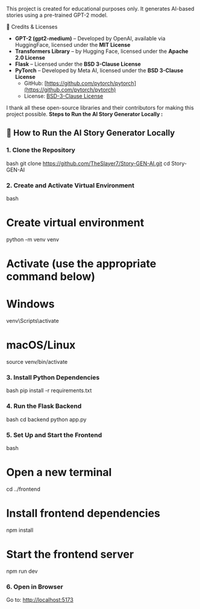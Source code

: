 This project is created for educational purposes only. It generates AI-based stories using a pre-trained GPT-2 model.

📜 Credits & Licenses  
- **GPT-2 (gpt2-medium)** – Developed by OpenAI, available via HuggingFace, licensed under the **MIT License** 
- **Transformers Library** – by Hugging Face, licensed under the **Apache 2.0 License**  
- **Flask** – Licensed under the **BSD 3-Clause License**  
- **PyTorch** – Developed by Meta AI, licensed under the **BSD 3-Clause License**  
  - GitHub: [https://github.com/pytorch/pytorch](https://github.com/pytorch/pytorch)  
  - License: [BSD-3-Clause License](https://github.com/pytorch/pytorch/blob/main/LICENSE)  

I thank all these open-source libraries and their contributors for making this project possible.
 **Steps to Run the AI Story Generator Locally :**
 ## 🚀 How to Run the AI Story Generator Locally

### 1. Clone the Repository

bash
git clone https://github.com/TheSlayer7/Story-GEN-AI.git
cd Story-GEN-AI


### 2. Create and Activate Virtual Environment

bash
# Create virtual environment
python -m venv venv

# Activate (use the appropriate command below)

# Windows
venv\Scripts\activate

# macOS/Linux
source venv/bin/activate


### 3. Install Python Dependencies

bash
pip install -r requirements.txt


### 4. Run the Flask Backend

bash
cd backend
python app.py


### 5. Set Up and Start the Frontend

bash
# Open a new terminal
cd ../frontend

# Install frontend dependencies
npm install

# Start the frontend server
npm run dev


### 6. Open in Browser

Go to: [http://localhost:5173](http://localhost:5173)
